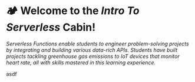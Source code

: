 # :camping: Welcome to the *Intro To Serverless* Cabin!

*Serverless Functions enable students to engineer problem-solving projects by integrating and building various data-rich APIs. Students have built projects tackling greenhouse gas emissions to IoT devices that monitor heart rate, all with skills mastered in this learning experience.*


asdf
